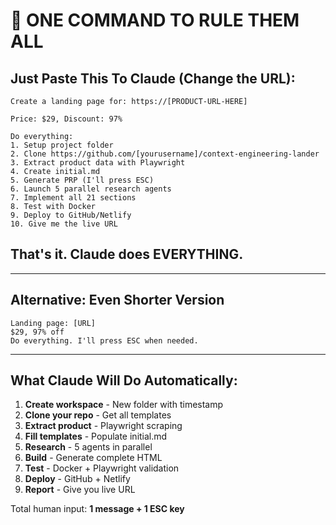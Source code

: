 # 🎯 ONE COMMAND TO RULE THEM ALL

## Just Paste This To Claude (Change the URL):

```
Create a landing page for: https://[PRODUCT-URL-HERE]

Price: $29, Discount: 97%

Do everything:
1. Setup project folder
2. Clone https://github.com/[yourusername]/context-engineering-lander
3. Extract product data with Playwright
4. Create initial.md
5. Generate PRP (I'll press ESC)
6. Launch 5 parallel research agents
7. Implement all 21 sections
8. Test with Docker
9. Deploy to GitHub/Netlify
10. Give me the live URL
```

## That's it. Claude does EVERYTHING.

---

## Alternative: Even Shorter Version

```
Landing page: [URL]
$29, 97% off
Do everything. I'll press ESC when needed.
```

---

## What Claude Will Do Automatically:

1. **Create workspace** - New folder with timestamp
2. **Clone your repo** - Get all templates
3. **Extract product** - Playwright scraping
4. **Fill templates** - Populate initial.md
5. **Research** - 5 agents in parallel
6. **Build** - Generate complete HTML
7. **Test** - Docker + Playwright validation
8. **Deploy** - GitHub + Netlify
9. **Report** - Give you live URL

Total human input: **1 message + 1 ESC key**